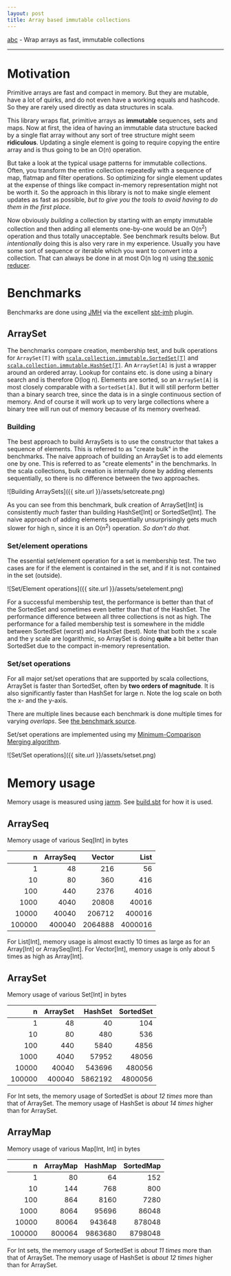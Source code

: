 ```yaml
---
layout: post
title: Array based immutable collections
---
```


[abc](https://github.com/rklaehn/abc) - Wrap arrays as fast, immutable collections

-----

# Motivation

Primitive arrays are fast and compact in memory. But they are mutable, have a lot of quirks, and do not even have a working equals and hashcode. So they are rarely used directly as data structures in scala.

This library wraps flat, primitive arrays as **immutable** sequences, sets and maps. Now at first, the idea of having an immutable data structure backed by a single flat array without any sort of tree structure might seem **ridiculous**. Updating a single element is going to require copying the entire array and is thus going to be an O(n) operation.

But take a look at the typical usage patterns for immutable collections. Often, you transform the entire collection repeatedly with a sequence of map, flatmap and filter operations. So optimizing for single element updates at the expense of things like compact in-memory representation might not be worth it. So the approach in this library is not to make single element updates as fast as possible, *but to give you the tools to avoid having to do them in the first place*.

Now obviously *building* a collection by starting with an empty immutable collection and then adding all elements one-by-one would be an O(n<sup>2</sup>) operation and thus totally unacceptable. See benchmark results below. But *intentionally* doing this is also very rare in my experience. Usually you have some sort of sequence or iterable which you want to convert into a collection. That can always be done in at most O(n log n) using [the sonic reducer](http://rklaehn.github.io/2016/01/04/sonicreducer/).

# Benchmarks

Benchmarks are done using [JMH](http://openjdk.java.net/projects/code-tools/jmh/) via the excellent [sbt-jmh](https://github.com/ktoso/sbt-jmh) plugin.

## ArraySet

The benchmarks compare creation, membership test, and bulk operations for `ArraySet[T]` with [`scala.collection.immutable.SortedSet[T]`](http://www.scala-lang.org/api/current/index.html#scala.collection.SortedSet) and [`scala.collection.immutable.HashSet[T]`](http://www.scala-lang.org/api/current/index.html#scala.collection.immutable.HashSet). An `ArraySet[A]` is just a wrapper around an ordered array. Lookup for contains etc. is done using a binary search and is therefore O(log n). Elements are sorted, so an `ArraySet[A]` is most closely comparable with a `SortedSet[A]`. But it will still perform better than a binary search tree, since the data is in a single continuous section of memory. And of course it will work up to very large collections where a binary tree will run out of memory because of its memory overhead.

### Building

The best approach to build ArraySets is to use the constructor that takes a sequence of elements. This is referred to as "create bulk" in the benchmarks. The naive approach of building an ArraySet is to add elements one by one. This is referred to as "create elements" in the benchmarks. In the scala collections, bulk creation is internally done by adding elements sequentially, so there is no difference between the two approaches.

![Building ArraySets]({{ site.url }}/assets/setcreate.png)

As you can see from this benchmark, bulk creation of ArraySet[Int] is consistently *much* faster than building HashSet[Int] or SortedSet[Int]. The naive approach of adding elements sequentially unsurprisingly gets much slower for high n, since it is an O(n<sup>2</sup>) operation. *So don't do that.*

### Set/element operations

The essential set/element operation for a set is membership test. The two cases are for if the element is contained in the set, and if it is not contained in the set (outside).

![Set/Element operations]({{ site.url }}/assets/setelement.png)

For a successful membership test, the performance is better than that of the SortedSet and sometimes even better than that of the HashSet. The performance difference between all three collections is not as high. The performance for a failed membership test is somewhere in the middle between SortedSet (worst) and HashSet (best). Note that both the x scale and the y scale are logarithmic, so ArraySet is doing **quite** a bit better than SortedSet due to the compact in-memory representation.

### Set/set operations

For all major set/set operations that are supported by scala collections, ArraySet is faster than SortedSet, often by **two orders of magnitude**. It is also significantly faster than HashSet for large n. Note the log scale on both the x- and the y-axis.

There are multiple lines because each benchmark is done multiple times for varying *overlaps*. See [the benchmark source](https://github.com/rklaehn/abc/blob/4eef7940c80da84b4c212b1e1dc2aff624c34930/jmhBenchmarks/src/main/scala/com/rklaehn/abc/SetSetBench.scala).

Set/set operations are implemented using my [Minimum-Comparison Merging algorithm](http://rklaehn.github.io/2016/01/05/binarymerge/).

![Set/Set operations]({{ site.url }}/assets/setset.png)

# Memory usage

Memory usage is measured using [jamm](https://github.com/jbellis/jamm). See [build.sbt](https://github.com/rklaehn/abc/blob/c9cb4f8ca8af6daa504869c5bfbe7d693032fa71/build.sbt#L127) for how it is used.

## ArraySeq

Memory usage of various Seq[Int] in bytes

|n|ArraySeq|Vector|List|
|--:|--:|--:|--:|
| 1| 48| 216| 56|
| 10| 80| 360| 416|
| 100| 440| 2376| 4016|
| 1000| 4040| 20808| 40016|
| 10000| 40040| 206712| 400016|
| 100000| 400040| 2064888| 4000016|

For List[Int], memory usage is almost exactly 10 times as large as for an Array[Int] or ArraySeq[Int]. For Vector[Int], memory usage is only about 5 times as high as Array[Int].

## ArraySet

Memory usage of various Set[Int] in bytes

|    n | ArraySet | HashSet | SortedSet |
|-----:|---------:|--------:|----------:|
|     1|        48|       40|        104|
|    10|        80|      480|        536|
|   100|       440|     5840|       4856|
|  1000|      4040|    57952|      48056|
| 10000|     40040|   543696|     480056|
|100000|    400040|  5862192|    4800056|

For Int sets, the memory usage of SortedSet is *about 12 times* more than that of ArraySet. The memory usage of HashSet is *about 14 times* higher than for ArraySet.

## ArrayMap

Memory usage of various Map[Int, Int] in bytes

|n|ArrayMap|HashMap|SortedMap|
|--:|--:|--:|--:|
| 1| 80| 64| 152|
| 10| 144| 768| 800|
| 100| 864| 8160| 7280|
| 1000| 8064| 95696| 86048|
| 10000| 80064| 943648| 878048|
| 100000| 800064| 9863680| 8798048|

For Int sets, the memory usage of SortedSet is *about 11 times* more than that of ArraySet. The memory usage of HashSet is *about 12 times* higher than for ArraySet.
